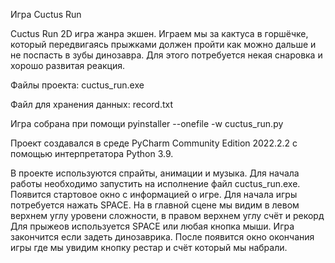 Игра Cuctus Run 

Cuctus Run 2D игра жанра экшен. Играем мы за кактуса в горшёчке, который передвигаясь прыжками должен пройти как можно дальше 
и не поспасть в зубы динозавра. Для этого потребуется некая снаровка и хорошо развитая реакция. 

Файлы проекта: cuctus_run.exe

Файл для хранения данных: record.txt

Игра собрана при помощи pyinstaller --onefile -w cuctus_run.py

Проект создавался в среде PyCharm Community Edition 2022.2.2 с помощью интерпретатора Python 3.9.

В проекте используются спрайты, анимации и музыка.
Для начала работы необходимо запустить на исполнение файл cuctus_run.exe. Появится стартовое окно с информацией о игре.
Для начала игры потребуется нажать SPACE. На в главной сцене мы видим в левом верхнем углу уровени сложности, в правом верхнем углу счёт и рекорд
Для прыжеов используется SPACE или любая кнопка мыши. Игра закончится если задеть динозаврика.
После появится окно окончания игры где мы увидим кнопку рестар и счёт который мы набрали. 